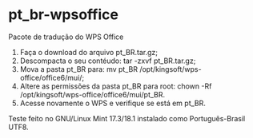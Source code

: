 # pt_br-wpsoffice
Pacote de tradução do WPS Office

01. Faça o download do arquivo pt_BR.tar.gz;
02. Descompacta o seu contéudo: tar -zxvf pt_BR.tar.gz;
03. Mova a pasta pt_BR para: mv pt_BR /opt/kingsoft/wps-office/office6/mui/;
04. Altere as permissões da pasta pt_BR para root: chown -Rf /opt/kingsoft/wps-office/office6/mui/pt_BR.
05. Acesse novamente o WPS e verifique se está em pt_BR.

Teste feito no GNU/Linux Mint 17.3/18.1 instalado como Português-Brasil UTF8.
